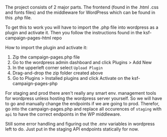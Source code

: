 The project consists of 2 major parts. The frontend (found in the .html .css and fonts files) and the middleware for WordPress which can be found in this .php file.

To get this to work you will have to import the .php file into wordpress as a plugin and activate it.
Then you follow the instructions found in the ksf-campaign-pages-html repo

How to import the plugin and activate it: 
1. Zip the campaign-pages.php file
2. Go to the wordpress admin dashboard and click Plugins > Add New
3. In the upperleft corner select `Upload Plugin`
4. Drag-and-drop the zip folder created above
5. Go to Plugins > Installed plugins and click Activate on the ksf-campaign-pages-php

For staging and prod there aren't really any smart env. management tools for wordpress unless hosting the wordpress server yourself. So we will have to go and manually change the endpoints if we are going to prod.
Therefor, go into the campaign-pages.php and replace all occurences of `staging` with `api` to have the correct
endpoints in the WP middleware.

Still some error handling and figuring out the .env variables in wordpress left to do.
Just put in the staging API endpoints statically for now.